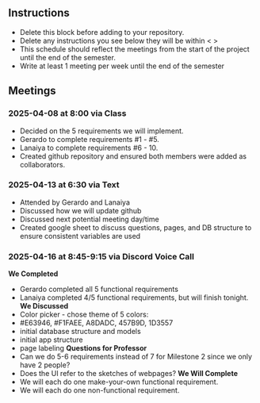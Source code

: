 ## Instructions
- Delete this block before adding to your repository.
- Delete any instructions you see below they will be within < >
- This schedule should reflect the meetings from the start of the project until the end of the semester.
- Write at least 1 meeting per week until the end of the semester

## Meetings

### 2025-04-08 at 8:00 via Class
- Decided on the 5 requirements we will implement.
 - Gerardo to complete requirements #1 - #5.
 - Lanaiya to complete requirements #6 - 10.
- Created github repository and ensured both members were added as collaborators.

### 2025-04-13 at 6:30 via Text
- Attended by Gerardo and Lanaiya
- Discussed how we will update github
- Discussed next potential meeting day/time
- Created google sheet to discuss questions, pages, and DB structure to ensure consistent variables are used

### 2025-04-16 at 8:45-9:15 via Discord Voice Call
**We Completed**
- Gerardo completed all 5 functional requirements
- Lanaiya completed 4/5 functional requirements, but will finish tonight.
**We Discussed**
 - Color picker - chose theme of 5 colors:
  - #E63946, #F1FAEE, A8DADC, 457B9D, 1D3557
 - initial database structure and models
 - initial app structure
 - page labeling
**Questions for Professor**
- Can we do 5-6 requirements instead of 7 for Milestone 2 since we only have 2 people?
- Does the UI refer to the sketches of webpages?
**We Will Complete**
- We will each do one make-your-own functional requirement.
- We will each do one non-functional requirement.
